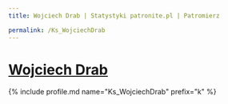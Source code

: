 ```yaml
---
title: Wojciech Drab | Statystyki patronite.pl | Patromierz

permalink: /Ks_WojciechDrab
---
```


# [Wojciech Drab](https://patronite.pl/Ks_WojciechDrab)

{% include profile.md name="Ks_WojciechDrab" prefix="k" %}
